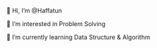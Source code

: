   👋 Hi, I’m @Haffatun 
  
  👀 I’m interested in Problem Solving
  
  🌱 I’m currently learning Data Structure & Algorithm
  
  

<!---
Haffatun/Haffatun is a ✨ special ✨ repository because its `README.md` (this file) appears on your GitHub profile.
You can click the Preview link to take a look at your changes.
--->
